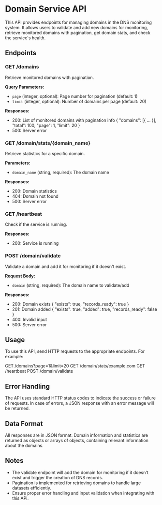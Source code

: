 # Domain Service API

This API provides endpoints for managing domains in the DNS monitoring system. It allows users to validate and add new domains for monitoring, retrieve monitored domains with pagination, get domain stats, and check the service's health.

## Endpoints

### GET /domains
Retrieve monitored domains with pagination.

**Query Parameters:**
- `page` (integer, optional): Page number for pagination (default: 1)
- `limit` (integer, optional): Number of domains per page (default: 20)

**Responses:**
- 200: List of monitored domains with pagination info
  {
    "domains": [{ ... }],
    "total": 100,
    "page": 1,
    "limit": 20
  }
- 500: Server error

### GET /domain/stats/{domain_name}
Retrieve statistics for a specific domain.

**Parameters:**
- `domain_name` (string, required): The domain name

**Responses:**
- 200: Domain statistics
- 404: Domain not found
- 500: Server error

### GET /heartbeat
Check if the service is running.

**Responses:**
- 200: Service is running

### POST /domain/validate
Validate a domain and add it for monitoring if it doesn't exist.

**Request Body:**
- `domain` (string, required): The domain name to validate/add

**Responses:**
- 200: Domain exists
  {
    "exists": true,
    "records_ready": true
  }
- 201: Domain added
  {
    "exists": true,
    "added": true,
    "records_ready": false
  }
- 400: Invalid input
- 500: Server error

## Usage

To use this API, send HTTP requests to the appropriate endpoints. For example:

GET /domains?page=1&limit=20
GET /domain/stats/example.com
GET /heartbeat
POST /domain/validate

## Error Handling

The API uses standard HTTP status codes to indicate the success or failure of requests. In case of errors, a JSON response with an error message will be returned.

## Data Format

All responses are in JSON format. Domain information and statistics are returned as objects or arrays of objects, containing relevant information about the domains.

## Notes

- The validate endpoint will add the domain for monitoring if it doesn't exist and trigger the creation of DNS records.
- Pagination is implemented for retrieving domains to handle large datasets efficiently.
- Ensure proper error handling and input validation when integrating with this API.